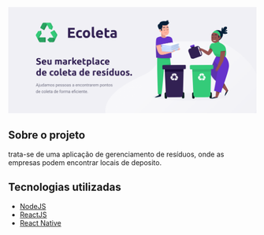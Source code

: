 ![](assets/ecoleta.png)

## Sobre o projeto

trata-se de uma aplicação de gerenciamento de resíduos, onde as empresas podem encontrar locais de deposito.

## Tecnologias utilizadas

* [NodeJS](https://nodejs.org/en/)
* [ReactJS](https://reactjs.org/)
* [React Native](https://reactnative.dev/)
